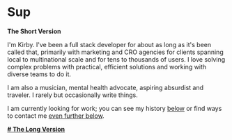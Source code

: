 ---
---

# Sup

**The Short Version**

I'm Kirby. I've been a full stack developer for about as long as it's been called that, primarily with marketing and CRO agencies for clients spanning local to multinational scale and for tens to thousands of users. I love solving complex problems with practical, efficient solutions and working with diverse teams to do it.

I am also a musician, mental health advocate, aspiring absurdist and traveler. I rarely but occasionally write things.

I am currently looking for work; you can see my history [below](/#work) or find ways to contact me [even further below](/#contact).

[**\# The Long Version**](#about)
